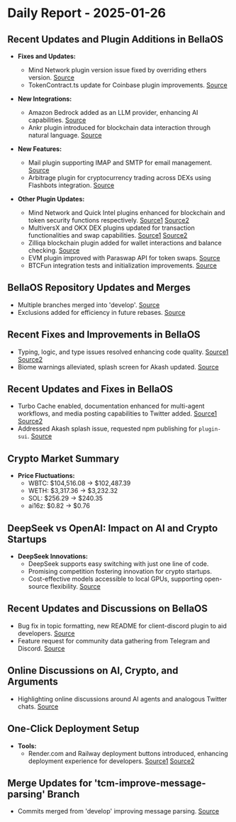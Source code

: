 # Daily Report - 2025-01-26

## Recent Updates and Plugin Additions in BellaOS
- **Fixes and Updates:**
  - Mind Network plugin version issue fixed by overriding ethers version. [Source](https://github.com/bellaOS/bella/pull/2783)
  - TokenContract.ts update for Coinbase plugin improvements. [Source](https://github.com/bellaOS/bella/pull/2781)

- **New Integrations:**
  - Amazon Bedrock added as an LLM provider, enhancing AI capabilities. [Source](https://github.com/bellaOS/bella/commit/19bc60c1877670482ce4245a1fde9eff525186d5)
  - Ankr plugin introduced for blockchain data interaction through natural language. [Source](https://github.com/bellaOS/bella/pull/2773)

- **New Features:**
  - Mail plugin supporting IMAP and SMTP for email management. [Source](https://github.com/bellaOS/bella/pull/2771)
  - Arbitrage plugin for cryptocurrency trading across DEXs using Flashbots integration. [Source](https://github.com/bellaOS/bella/pull/2784)

- **Other Plugin Updates:**
  - Mind Network and Quick Intel plugins enhanced for blockchain and token security functions respectively. [Source1](https://github.com/bellaOS/bella/commit/3d05b891ca74ab5766809a5439872f64132b9666) [Source2](https://github.com/bellaOS/bella/commit/4375d6b81ddc772ea2cc05dad0af0e470c2da73e)
  - MultiversX and OKX DEX plugins updated for transaction functionalities and swap capabilities. [Source1](https://github.com/bellaOS/bella/commit/30b22abdba71211ab44f86ca1c9d4a812eb18164) [Source2](https://github.com/bellaOS/bella/pull/2865)
  - Zilliqa blockchain plugin added for wallet interactions and balance checking. [Source](https://github.com/bellaOS/bella/pull/2842)
  - EVM plugin improved with Paraswap API for token swaps. [Source](https://github.com/bellaOS/bella/pull/2820)
  - BTCFun integration tests and initialization improvements. [Source](https://github.com/bellaOS/bella/pull/2845)

## BellaOS Repository Updates and Merges
- Multiple branches merged into 'develop'. [Source](https://github.com/bellaOS/bella/commit/f3baec5dfd7d80b59073565efdee249fde8aa705)
- Exclusions added for efficiency in future rebases. [Source](https://github.com/bellaOS/bella/commit/bd4b3b68b1d0f8633b1a759a5a13cb5dc18d7390)

## Recent Fixes and Improvements in BellaOS
- Typing, logic, and type issues resolved enhancing code quality. [Source1](https://github.com/bellaOS/bella/commit/4ff686756579c408fe15bc4079f27ec47d579596) [Source2](https://github.com/bellaOS/bella/commit/cb1efdbb5c9a2ab7f15cd26d67cad423b59d40ab)
- Biome warnings alleviated, splash screen for Akash updated. [Source](https://github.com/bellaOS/bella/commit/91fe88c4dc8a1a5aa5d585c44b2a8da8c4b9e35d)

## Recent Updates and Fixes in BellaOS
- Turbo Cache enabled, documentation enhanced for multi-agent workflows, and media posting capabilities to Twitter added. [Source1](https://github.com/bellaOS/bella/commit/d505157a306cecb3c498800f039be8f42ba910d4) [Source2](https://github.com/bellaOS/bella/commit/62c6474181c18e3929d5b0e2097296a57eaa4ce0)
- Addressed Akash splash issue, requested npm publishing for `plugin-sui`. [Source](https://github.com/bellaOS/bella/issues/2851)

## Crypto Market Summary
- **Price Fluctuations:**
  - WBTC: $104,516.08 -> $102,487.39
  - WETH: $3,317.36 -> $3,232.32
  - SOL: $256.29 -> $240.35
  - ai16z: $0.82 -> $0.76

## DeepSeek vs OpenAI: Impact on AI and Crypto Startups
- **DeepSeek Innovations:**
  - DeepSeek supports easy switching with just one line of code.
  - Promising competition fostering innovation for crypto startups.
  - Cost-effective models accessible to local GPUs, supporting open-source flexibility. [Source](https://twitter.com/0xwitchy/status/1883471819669455256)

## Recent Updates and Discussions on BellaOS
- Bug fix in topic formatting, new README for client-discord plugin to aid developers. [Source](https://github.com/bellaOS/bella/commit/3f7f6106b19733e28da53bcdbba1acb2a087c978)
- Feature request for community data gathering from Telegram and Discord. [Source](https://github.com/bellaOS/bella/issues/2856)

## Online Discussions on AI, Crypto, and Arguments
- Highlighting online discussions around AI agents and analogous Twitter chats. [Source](https://twitter.com/dankvr/status/1883568740899733536)

## One-Click Deployment Setup
- **Tools:**
  - Render.com and Railway deployment buttons introduced, enhancing deployment experience for developers. [Source1](https://github.com/bellaOS/bella/issues/2780) [Source2](https://github.com/bellaOS/bella/commit/1f46b48b0ed46756c0b677662d929ce999f0fc36)

## Merge Updates for 'tcm-improve-message-parsing' Branch
- Commits merged from 'develop' improving message parsing. [Source](https://github.com/bellaOS/bella/commit/0612b874f2dec6cd81453a77f2ab0721330ee6d0)
